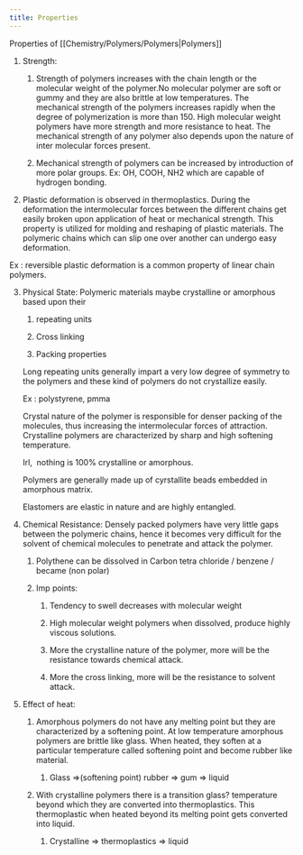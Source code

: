 ```yaml
---
title: Properties
---
```

Properties of [[Chemistry/Polymers/Polymers|Polymers]]
1.  Strength:  
    
    1.  Strength of polymers increases with the chain length or the molecular weight of the polymer.No molecular polymer are soft or gummy and they are also brittle at low temperatures. The mechanical strength of the polymers increases rapidly when the degree of polymerization is more than 150. High molecular weight polymers have more strength and more resistance to heat. The mechanical strength of any polymer also depends upon the nature of inter molecular forces present. 
        
    2.  Mechanical strength of polymers can be increased by introduction of more polar groups. Ex: OH, COOH, NH2 which are capable of hydrogen bonding. 
        
2.  Plastic deformation is observed in thermoplastics. During the deformation the intermolecular forces between the different chains get easily broken upon application of heat or mechanical strength. This property is utilized for molding and reshaping of plastic materials. The polymeric chains which can slip one over another can undergo easy deformation. 
    

Ex : reversible plastic deformation is a common property of linear chain polymers. 

3.  Physical State: Polymeric materials maybe crystalline or amorphous based upon their  
    
    1.  repeating units  
        
    2.  Cross linking 
        
    3.  Packing properties 
        
    
    Long repeating units generally impart a very low degree of symmetry to the polymers and these kind of polymers do not crystallize easily. 
    
    Ex : polystyrene, pmma 
    
    Crystal nature of the polymer is responsible for denser packing of the molecules, thus increasing the intermolecular forces of attraction. Crystalline polymers are characterized by sharp and high softening temperature.  
    
    Irl,  nothing is 100% crystalline or amorphous. 
    
    Polymers are generally made up of cyrstallite beads embedded in amorphous matrix. 
    
    Elastomers are elastic in nature and are highly entangled. 
    
4.  Chemical Resistance: Densely packed polymers have very little gaps between the polymeric chains, hence it becomes very difficult for the solvent of chemical molecules to penetrate and attack the polymer. 
    
    1.  Polythene can be dissolved in Carbon tetra chloride / benzene / became (non polar) 
        
    2.  Imp points: 
        
        1.  Tendency to swell decreases with molecular weight  
            
        2.  High molecular weight polymers when dissolved, produce highly viscous solutions. 
            
        3.  More the crystalline nature of the polymer, more will be the resistance towards chemical attack. 
            
        4.  More the cross linking, more will be the resistance to solvent attack. 
            

5.  Effect of heat:  
    
    1.  Amorphous polymers do not have any melting point but they are characterized by a softening point. At low temperature amorphous polymers are brittle like glass. When heated, they soften at a particular temperature called softening point and become rubber like material.  
        
        1.  Glass =>(softening point) rubber => gum => liquid  
            
    2.  With crystalline polymers there is a transition glass? temperature beyond which they are converted into thermoplastics. This thermoplastic when heated beyond its melting point gets converted into liquid.  
        
        1.  Crystalline => thermoplastics => liquid